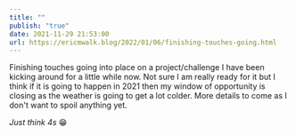 ```yaml
---
title: ""
publish: "true"
date: 2021-11-29 21:53:00
url: https://ericmwalk.blog/2022/01/06/finishing-touches-going.html
---
```

Finishing touches going into place on a project/challenge I have been kicking around for a little while now. Not sure I am really ready for it but I think if it is going to happen in 2021 then my window of opportunity is closing as the weather is going to get a lot colder. More details to come as I don't want to spoil anything yet.

*Just think 4s* 😁